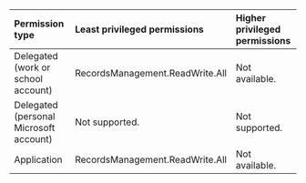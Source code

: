 |Permission type|Least privileged permissions|Higher privileged permissions|
|:---|:---|:---|
|Delegated (work or school account)|RecordsManagement.ReadWrite.All|Not available.|
|Delegated (personal Microsoft account)|Not supported.|Not supported.|
|Application|RecordsManagement.ReadWrite.All|Not available.|